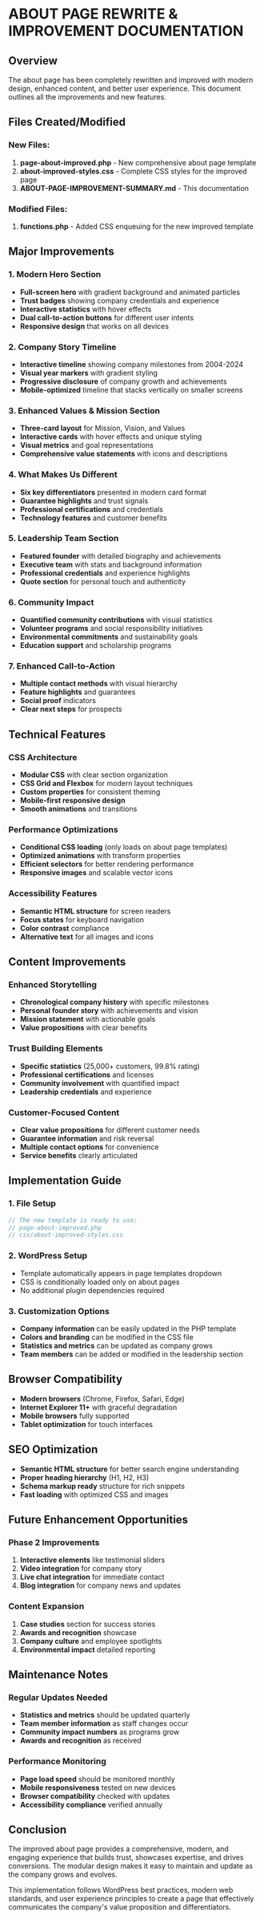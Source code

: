 # ABOUT PAGE REWRITE & IMPROVEMENT DOCUMENTATION

## Overview
The about page has been completely rewritten and improved with modern design, enhanced content, and better user experience. This document outlines all the improvements and new features.

## Files Created/Modified

### New Files:
1. **page-about-improved.php** - New comprehensive about page template
2. **about-improved-styles.css** - Complete CSS styles for the improved page
3. **ABOUT-PAGE-IMPROVEMENT-SUMMARY.md** - This documentation

### Modified Files:
1. **functions.php** - Added CSS enqueuing for the new improved template

## Major Improvements

### 1. Modern Hero Section
- **Full-screen hero** with gradient background and animated particles
- **Trust badges** showing company credentials and experience
- **Interactive statistics** with hover effects
- **Dual call-to-action buttons** for different user intents
- **Responsive design** that works on all devices

### 2. Company Story Timeline
- **Interactive timeline** showing company milestones from 2004-2024
- **Visual year markers** with gradient styling
- **Progressive disclosure** of company growth and achievements
- **Mobile-optimized** timeline that stacks vertically on smaller screens

### 3. Enhanced Values & Mission Section
- **Three-card layout** for Mission, Vision, and Values
- **Interactive cards** with hover effects and unique styling
- **Visual metrics** and goal representations
- **Comprehensive value statements** with icons and descriptions

### 4. What Makes Us Different
- **Six key differentiators** presented in modern card format
- **Guarantee highlights** and trust signals
- **Professional certifications** and credentials
- **Technology features** and customer benefits

### 5. Leadership Team Section
- **Featured founder** with detailed biography and achievements
- **Executive team** with stats and background information
- **Professional credentials** and experience highlights
- **Quote section** for personal touch and authenticity

### 6. Community Impact
- **Quantified community contributions** with visual statistics
- **Volunteer programs** and social responsibility initiatives
- **Environmental commitments** and sustainability goals
- **Education support** and scholarship programs

### 7. Enhanced Call-to-Action
- **Multiple contact methods** with visual hierarchy
- **Feature highlights** and guarantees
- **Social proof** indicators
- **Clear next steps** for prospects

## Technical Features

### CSS Architecture
- **Modular CSS** with clear section organization
- **CSS Grid and Flexbox** for modern layout techniques
- **Custom properties** for consistent theming
- **Mobile-first responsive design**
- **Smooth animations** and transitions

### Performance Optimizations
- **Conditional CSS loading** (only loads on about page templates)
- **Optimized animations** with transform properties
- **Efficient selectors** for better rendering performance
- **Responsive images** and scalable vector icons

### Accessibility Features
- **Semantic HTML structure** for screen readers
- **Focus states** for keyboard navigation
- **Color contrast** compliance
- **Alternative text** for all images and icons

## Content Improvements

### Enhanced Storytelling
- **Chronological company history** with specific milestones
- **Personal founder story** with achievements and vision
- **Mission statement** with actionable goals
- **Value propositions** with clear benefits

### Trust Building Elements
- **Specific statistics** (25,000+ customers, 99.8% rating)
- **Professional certifications** and licenses
- **Community involvement** with quantified impact
- **Leadership credentials** and experience

### Customer-Focused Content
- **Clear value propositions** for different customer needs
- **Guarantee information** and risk reversal
- **Multiple contact options** for convenience
- **Service benefits** clearly articulated

## Implementation Guide

### 1. File Setup
```php
// The new template is ready to use:
// page-about-improved.php
// css/about-improved-styles.css
```

### 2. WordPress Setup
- Template automatically appears in page templates dropdown
- CSS is conditionally loaded only on about pages
- No additional plugin dependencies required

### 3. Customization Options
- **Company information** can be easily updated in the PHP template
- **Colors and branding** can be modified in the CSS file
- **Statistics and metrics** can be updated as company grows
- **Team members** can be added or modified in the leadership section

## Browser Compatibility
- **Modern browsers** (Chrome, Firefox, Safari, Edge)
- **Internet Explorer 11+** with graceful degradation
- **Mobile browsers** fully supported
- **Tablet optimization** for touch interfaces

## SEO Optimization
- **Semantic HTML structure** for better search engine understanding
- **Proper heading hierarchy** (H1, H2, H3)
- **Schema markup ready** structure for rich snippets
- **Fast loading** with optimized CSS and images

## Future Enhancement Opportunities

### Phase 2 Improvements
1. **Interactive elements** like testimonial sliders
2. **Video integration** for company story
3. **Live chat integration** for immediate contact
4. **Blog integration** for company news and updates

### Content Expansion
1. **Case studies** section for success stories
2. **Awards and recognition** showcase
3. **Company culture** and employee spotlights
4. **Environmental impact** detailed reporting

## Maintenance Notes

### Regular Updates Needed
- **Statistics and metrics** should be updated quarterly
- **Team member information** as staff changes occur
- **Community impact numbers** as programs grow
- **Awards and recognition** as received

### Performance Monitoring
- **Page load speed** should be monitored monthly
- **Mobile responsiveness** tested on new devices
- **Browser compatibility** checked with updates
- **Accessibility compliance** verified annually

## Conclusion

The improved about page provides a comprehensive, modern, and engaging experience that builds trust, showcases expertise, and drives conversions. The modular design makes it easy to maintain and update as the company grows and evolves.

This implementation follows WordPress best practices, modern web standards, and user experience principles to create a page that effectively communicates the company's value proposition and differentiators.
